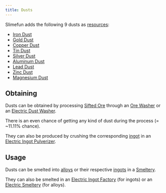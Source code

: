 ```yaml
---
title: Dusts
---
```


Slimefun adds the following 9 dusts as [resources](/docs/Slimefun/Resources):

* [Iron Dust](Iron-Dust)
* [Gold Dust](Gold-Dust)
* [Copper Dust](Copper-Dust)
* [Tin Dust](Tin-Dust)
* [Silver Dust](Silver-Dust)
* [Aluminum Dust](Aluminum-Dust)
* [Lead Dust](Lead-Dust)
* [Zinc Dust](Zinc-Dust)
* [Magnesium Dust](Magnesium-Dust)

## Obtaining

Dusts can be obtained by processing [Sifted Ore](Sifted-Ore) through an [Ore Washer](Ore-Washer) or an [Electric Dust Washer](Electric-Dust-Washer).

There is an even chance of getting any kind of dust during the process (= ~11.11% chance).

They can also be produced by crushing the corresponding [ingot](Ingots#Metals) in an [Electric Ingot Pulverizer](Electric-Ingot-Pulverizer).

## Usage

Dusts can be smelted into [alloys](Ingots#Alloys) or their respective [ingots](Ingots#Metals) in a [Smeltery](Smeltery).

They can also be smelted in an [Electric Ingot Factory](Electric-Ingot-Factory) (for ingots) or an [Electric Smeltery](Electric-Smeltery) (for alloys).
